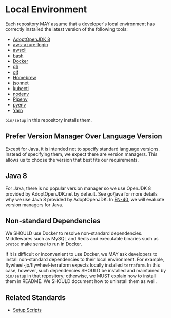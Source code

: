 # Local Environment

Each repository MAY assume that a developer's local environment has correctly
installed the latest version of the following tools:

* [AdoptOpenJDK 8](https://adoptopenjdk.net/)
* [aws-azure-login](https://github.com/sportradar/aws-azure-login)
* [awscli](https://aws.amazon.com/cli/)
* [bash](https://www.gnu.org/software/bash/)
* [Docker](https://www.docker.com/)
* [gh](https://cli.github.com/)
* [git](https://git-scm.com/)
* [Homebrew](https://brew.sh)
* [jsonnet](https://jsonnet.org/)
* [kubectl](https://kubernetes.io/docs/reference/kubectl/kubectl/)
* [nodenv](https://github.com/nodenv/nodenv)
* [Pipenv](https://pipenv.readthedocs.io/en/latest/)
* [pyenv](https://github.com/pyenv/pyenv)
* [Yarn](https://yarnpkg.com/)

`bin/setup` in this repository installs them.

## Prefer Version Manager Over Language Version

Except for Java, it is intended not to specify standard language versions. Instead of specifying
them, we expect there are version managers. This allows us to choose the version that best fits
our requirements.

## Java 8

For Java, there is no popular version manager so we use OpenJDK 8 provided by AdoptOpenJDK.net
by default. See go/java for more details why we use Java 8 provided by AdoptOpenJDK.
In [EN-40](https://flywheel-jp.atlassian.net/browse/EN-40), we will evaluate version managers
for Java.

## Non-standard Dependencies

We SHOULD use Docker to resolve non-standard dependencies. Middlewares such as MySQL and Redis
and executable binaries such as `protoc` make sense to run in Docker.

If it is difficult or inconvenient to use Docker, we MAY ask developers to install non-standard
dependencies to their local environment. For example, flywheel-jp/flywheel-terraform expects
locally installed `terraform`. In this case, however, such dependencies SHOULD be installed and maintained by
`bin/setup` in that repository; otherwise, we MUST explain how to install them in README.
We SHOULD document how to uninstall them as well.

## Related Standards

- [Setup Scripts](./setup_scripts.md)
